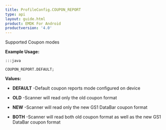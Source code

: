 ```yaml
---
title: ProfileConfig.COUPON_REPORT
type: api
layout: guide.html
product: EMDK For Android
productversion: '4.0'
---
```



Supported Coupon modes 
 
 

**Example Usage:**
	
	:::java
	
	COUPON_REPORT.DEFAULT;
	


**Values:**

* **DEFAULT** -Default coupon reports mode configured on device

* **OLD** -Scanner will read only the old coupon format

* **NEW** -Scanner will read only the new GS1 DataBar coupon format

* **BOTH** -Scanner will read both old coupon format as well as the new GS1 DataBar coupon format









